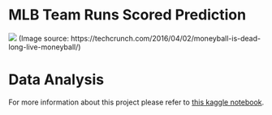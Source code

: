 # MLB Team Runs Scored Prediction
<img src="https://techcrunch.com/wp-content/uploads/2016/04/moneyball.png?w=1390&crop=1" />
(Image source: https://techcrunch.com/2016/04/02/moneyball-is-dead-long-live-moneyball/)

# Data Analysis
For more information about this project please refer to [this kaggle notebook](https://www.kaggle.com/sanghyunkim123/baseball-analytics-team-runs-scored-prediction?scriptVersionId=85214090).
